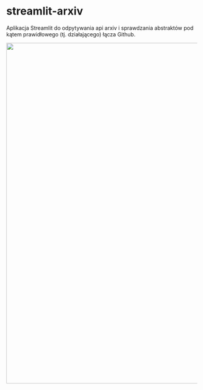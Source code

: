 # streamlit-arxiv
Aplikacja Streamlit do odpytywania api arxiv i sprawdzania abstraktów pod kątem prawidłowego (tj. działającego) łącza Github. 

<p align="center">
<img src="usage.png" width="900">
</p>